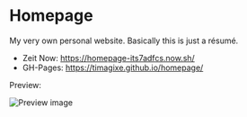 # Homepage
My very own personal website. Basically this is just a résumé.

* Zeit Now: https://homepage-its7adfcs.now.sh/
* GH-Pages: https://timagixe.github.io/homepage/

Preview:

![Preview image](https://i.imgur.com/wbWATra.png)
